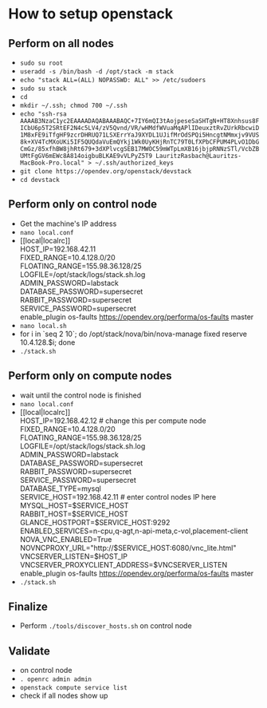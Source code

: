 # How to setup openstack

## Perform on all nodes

* `sudo su root`
* `useradd -s /bin/bash -d /opt/stack -m stack`
* `echo "stack ALL=(ALL) NOPASSWD: ALL" >> /etc/sudoers`
* `sudo su stack`
* `cd`
* `mkdir ~/.ssh; chmod 700 ~/.ssh`
* `echo "ssh-rsa AAAAB3NzaC1yc2EAAAADAQABAAABAQC+7IY6mQI3tAojpeseSaSHTgN+HT8Xnhsus8FICbU6p5T2SRtEF2N4c5LV4/zV5Qvnd/VR/wHMdfWVuaMqAPlIDeuxztRvZUrkRbcwiD1M8xFE9iTfgHF9zcrDHRUQ71LSXErrYaJ9XYDL1UJifMrOdSPQi5HncgtNMmxjv9VUS8k+XV4TcMXoUKi5IF5QUQdaVuEmQYkj1Wk0UyKHjRnTC79T0LfXPbCFPUM4PLvO1DbGCmGz/85xfhBW8jhRt679+3dXPlvcgSEB17MWOC59mWTpLmXB16jbjpRNNzSTl/VcbZBUMtFgGV6mEWc8A814oigbuBLKAE9vVLPyZ5T9 LauritzRasbach@Lauritzs-MacBook-Pro.local" > ~/.ssh/authorized_keys`
* `git clone https://opendev.org/openstack/devstack`
* `cd devstack`

## Perform only on control node

* Get the machine's IP address
* `nano local.conf`
* \[[local|localrc]]\
    HOST_IP=192.168.42.11\
    FIXED_RANGE=10.4.128.0/20\
    FLOATING_RANGE=155.98.36.128/25\
    LOGFILE=/opt/stack/logs/stack.sh.log\
    ADMIN_PASSWORD=labstack\
    DATABASE_PASSWORD=supersecret\
    RABBIT_PASSWORD=supersecret\
    SERVICE_PASSWORD=supersecret\
    enable_plugin os-faults https://opendev.org/performa/os-faults master
* `nano local.sh`
* for i in \`seq 2 10`; do /opt/stack/nova/bin/nova-manage fixed reserve 10.4.128.$i; done
* `./stack.sh`

## Perform only on compute nodes

* wait until the control node is finished
* `nano local.conf`
* \[[local|localrc]]\
    HOST_IP=192.168.42.12 # change this per compute node\
    FIXED_RANGE=10.4.128.0/20\
    FLOATING_RANGE=155.98.36.128/25\
    LOGFILE=/opt/stack/logs/stack.sh.log\
    ADMIN_PASSWORD=labstack\
    DATABASE_PASSWORD=supersecret\
    RABBIT_PASSWORD=supersecret\
    SERVICE_PASSWORD=supersecret\
    DATABASE_TYPE=mysql\
    SERVICE_HOST=192.168.42.11 # enter control nodes IP here\
    MYSQL_HOST=\$SERVICE_HOST\
    RABBIT_HOST=\$SERVICE_HOST\
    GLANCE_HOSTPORT=\$SERVICE_HOST:9292\
    ENABLED_SERVICES=n-cpu,q-agt,n-api-meta,c-vol,placement-client\
    NOVA_VNC_ENABLED=True\
    NOVNCPROXY_URL="http://\$SERVICE_HOST:6080/vnc_lite.html"\
    VNCSERVER_LISTEN=\$HOST_IP\
    VNCSERVER_PROXYCLIENT_ADDRESS=$VNCSERVER_LISTEN\
    enable_plugin os-faults https://opendev.org/performa/os-faults master
* `./stack.sh`

## Finalize

* Perform `./tools/discover_hosts.sh` on control node

## Validate

* on control node
* `. openrc admin admin`
* `openstack compute service list`
* check if all nodes show up
